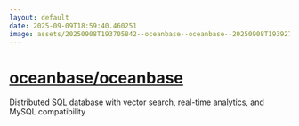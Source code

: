 ```yaml
---
layout: default
date: 2025-09-09T18:59:40.460251
image: assets/20250908T193705842--oceanbase--oceanbase--20250908T193927300--cropped.png
---
```


# [oceanbase/oceanbase](https://github.com/oceanbase/oceanbase)

Distributed SQL database with vector search, real-time analytics, and MySQL compatibility
